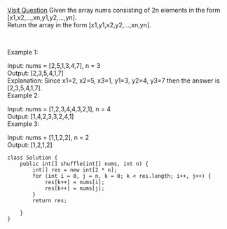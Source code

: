 
[Visit Question](https://leetcode.com/problems/shuffle-the-array/)
Given the array nums consisting of 2n elements in the form [x1,x2,...,xn,y1,y2,...,yn].
<br/>
Return the array in the form [x1,y1,x2,y2,...,xn,yn].

 <br/>

Example 1:<br/>

Input: nums = [2,5,1,3,4,7], n = 3 <br/>
Output: [2,3,5,4,1,7] <br/>
Explanation: Since x1=2, x2=5, x3=1, y1=3, y2=4, y3=7 then the answer is [2,3,5,4,1,7].<br/>
Example 2:<br/>

Input: nums = [1,2,3,4,4,3,2,1], n = 4<br/>
Output: [1,4,2,3,3,2,4,1]<br/>
Example 3:<br/>

Input: nums = [1,1,2,2], n = 2 <br/>
Output: [1,2,1,2]<br/>


```
class Solution {
    public int[] shuffle(int[] nums, int n) {
        int[] res = new int[2 * n];
        for (int i = 0, j = n, k = 0; k < res.length; i++, j++) {
            res[k++] = nums[i];
            res[k++] = nums[j];
        } 
        return res;

    }
}
```